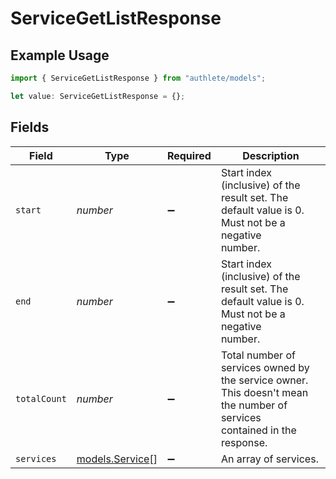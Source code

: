 # ServiceGetListResponse

## Example Usage

```typescript
import { ServiceGetListResponse } from "authlete/models";

let value: ServiceGetListResponse = {};
```

## Fields

| Field                                                                                                                     | Type                                                                                                                      | Required                                                                                                                  | Description                                                                                                               |
| ------------------------------------------------------------------------------------------------------------------------- | ------------------------------------------------------------------------------------------------------------------------- | ------------------------------------------------------------------------------------------------------------------------- | ------------------------------------------------------------------------------------------------------------------------- |
| `start`                                                                                                                   | *number*                                                                                                                  | :heavy_minus_sign:                                                                                                        | Start index (inclusive) of the result set. The default value is 0. Must not be a negative<br/>number.<br/>                |
| `end`                                                                                                                     | *number*                                                                                                                  | :heavy_minus_sign:                                                                                                        | Start index (inclusive) of the result set. The default value is 0. Must not be a negative<br/>number.<br/>                |
| `totalCount`                                                                                                              | *number*                                                                                                                  | :heavy_minus_sign:                                                                                                        | Total number of services owned by the service owner. This doesn't mean the number of services<br/>contained in the response.<br/> |
| `services`                                                                                                                | [models.Service](../models/service.md)[]                                                                                  | :heavy_minus_sign:                                                                                                        | An array of services.<br/>                                                                                                |
